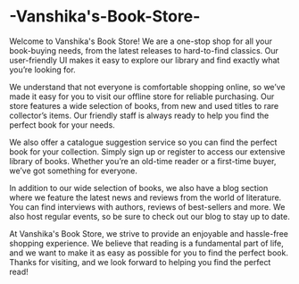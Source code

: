 # -Vanshika's-Book-Store-
Welcome to Vanshika's Book Store! We are a one-stop shop for all your book-buying needs, from the latest releases to hard-to-find classics. Our user-friendly UI makes it easy to explore our library and find exactly what you’re looking for.

We understand that not everyone is comfortable shopping online, so we’ve made it easy for you to visit our offline store for reliable purchasing. Our store features a wide selection of books, from new and used titles to rare collector’s items. Our friendly staff is always ready to help you find the perfect book for your needs.

We also offer a catalogue suggestion service so you can find the perfect book for your collection. Simply sign up or register to access our extensive library of books. Whether you’re an old-time reader or a first-time buyer, we’ve got something for everyone.

In addition to our wide selection of books, we also have a blog section where we feature the latest news and reviews from the world of literature. You can find interviews with authors, reviews of best-sellers and more. We also host regular events, so be sure to check out our blog to stay up to date.

At Vanshika's Book Store, we strive to provide an enjoyable and hassle-free shopping experience. We believe that reading is a fundamental part of life, and we want to make it as easy as possible for you to find the perfect book. Thanks for visiting, and we look forward to helping you find the perfect read!
